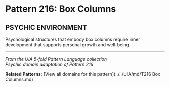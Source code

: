 # Pattern 216: Box Columns

## PSYCHIC ENVIRONMENT

Psychological structures that embody box columns require inner development that supports personal growth and well-being.

---

*From the UIA 5-fold Pattern Language collection*  
*Psychic domain adaptation of Pattern 216*

**Related Patterns**: [View all domains for this pattern](../../UIA/md/T216 Box Columns.md)